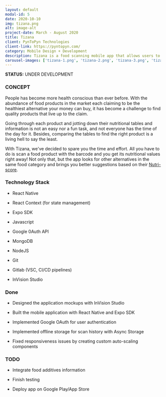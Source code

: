 ```yaml
---
layout: default
modal-id: 5
date: 2020-10-10
img: tizana.png
alt: image-alt
project-date: March - August 2020
title: Tizana
client: PynToPyn Technologies
client-link: https://pyntopyn.com/
category: Mobile Design + Development
description: Tizana is a food scanning mobile app that allows users to scan food products,get their nutritional values, and compare them to other products in the same category.
carousel-images: ['tizana-1.png', 'tizana-2.png', 'tizana-3.png', 'tizana-4.png']
---
```


**STATUS:** UNDER DEVELOPMENT

### CONCEPT
People has become more health conscious than ever before. With the abundance of food products in the market each claiming to be the healthiest alternative your money can buy, it has become a challenge to find quality products that live up to the claim.

Going through each product and jotting down their nutritional tables and information is not an easy nor a fun task, and not everyone has the time of the day for it. Besides, comparing the tables to find the right product is a living hell to say the least. 

With Tizana, we've decided to spare you the time and effort. All you have to do is scan a food product with the barcode and you get its nutritional values right away! Not only that, but the app looks for other alternatives in the same food category and brings you better suggestions based on their [Nutri-score](https://en.wikipedia.org/wiki/Nutri-score).

### Technology Stack

* React Native

* React Context (for state management)

* Expo SDK

* Javascript

* Google 0Auth API

* MongoDB

* NodeJS

* Git

* Gitlab (VSC, CI/CD pipelines)

* InVision Studio


### Done


* Designed the application mockups with InVision Studio

* Built the mobile application with React Native and Expo SDK

* Implemented Google OAuth for user authentication

* Implemented offline storage for scan history with Async Storage

* Fixed responsiveness issues by creating custom auto-scaling components

### TODO

* Integrate food additives information

* Finish testing

* Deploy app on Google Play/App Store




